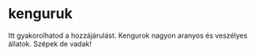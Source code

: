 # kenguruk
Itt gyakorolhatod a hozzájárulást. 
Kengurok nagyon aranyos és veszélyes állatok.
Szépek de vadak!
